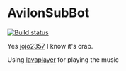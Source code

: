 # AvilonSubBot
[![Build status](https://ci.appveyor.com/api/projects/status/wwo8f1nihio64mtp?svg=true)](https://ci.appveyor.com/project/Smaltin/avilonsubbot)

Yes [jojo2357](https://github.com/jojo2357) I know it's crap.

Using [lavaplayer](https://github.com/sedmelluq/lavaplayer) for playing the music
